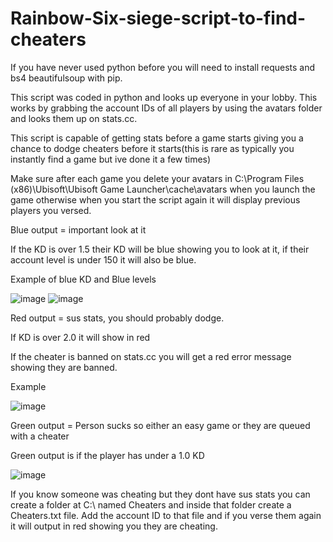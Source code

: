# Rainbow-Six-siege-script-to-find-cheaters
If you have never used python before you will need to install requests and bs4 beautifulsoup with pip. 

This script was coded in python and looks up everyone in your lobby. This works by grabbing the account IDs of all players by using the avatars folder and looks them up on stats.cc.

This script is capable of getting stats before a game starts giving you a chance to dodge cheaters before it starts(this is rare as typically you instantly find a game but ive done it a few times)

Make sure after each game you delete your avatars in C:\Program Files (x86)\Ubisoft\Ubisoft Game Launcher\cache\avatars when you launch the game otherwise when you start the script again it will display previous players you versed.




Blue output = important look at it

If the KD is over 1.5 their KD will be blue showing you to look at it, if their account level is under 150 it will also be blue.


Example of blue KD and Blue levels

![image](https://github.com/jordan01236/Rainbow-Six-siege-script-to-find-cheaters/assets/120287007/9df0444f-ba4f-44e3-ab76-f7b67a3cb132)
![image](https://github.com/jordan01236/Rainbow-Six-siege-script-to-find-cheaters/assets/120287007/b200fab9-299e-4e09-9b6f-a8f4118c8aa2)

Red output = sus stats, you should probably dodge.

If KD is over 2.0 it will show in red

If the cheater is banned on stats.cc you will get a red error message showing they are banned.


Example

![image](https://github.com/jordan01236/Rainbow-Six-siege-script-to-find-cheaters/assets/120287007/f975a3f2-38f1-49d6-8273-d4facc52647e)

Green output = Person sucks so either an easy game or they are queued with a cheater

Green output is if the player has under a 1.0 KD

![image](https://github.com/jordan01236/Rainbow-Six-siege-script-to-find-cheaters/assets/120287007/b1d7ff9a-2d6e-4b3d-b05b-eac8dccf4985)


If you know someone was cheating but they dont have sus stats you can create a folder at C:\ named Cheaters and inside that folder create a Cheaters.txt file. Add the account ID to that file and if you verse them again it will output in red showing you they are cheating.


